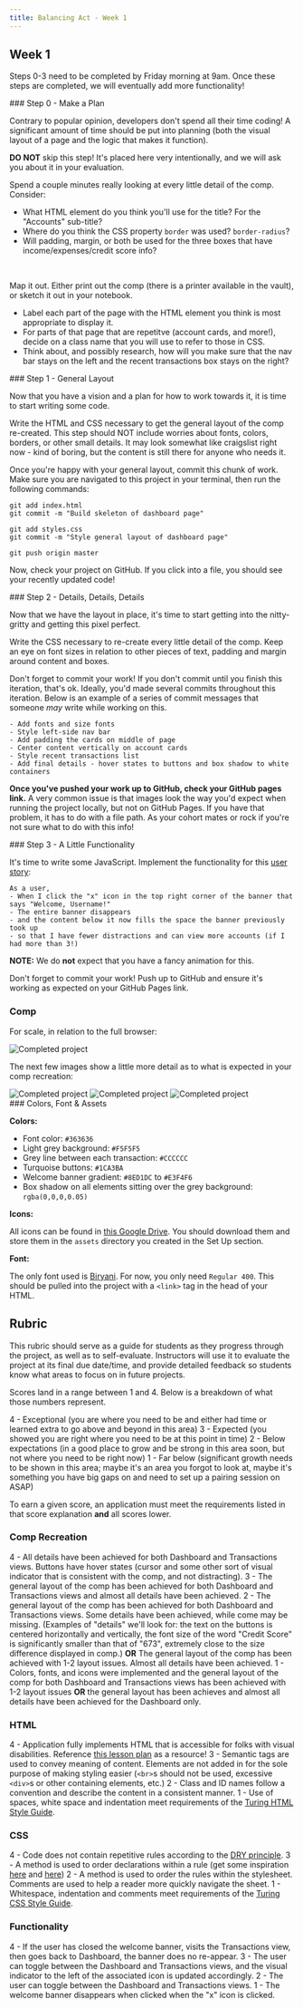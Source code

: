 ```yaml
---
title: Balancing Act - Week 1
---
```


## Week 1

Steps 0-3 need to be completed by Friday morning at 9am. Once these steps are completed, we will eventually add more functionality!

<section class="call-to-action">
### Step 0 - Make a Plan

Contrary to popular opinion, developers don't spend all their time coding! A significant amount of time should be put into planning (both the visual layout of a page and the logic that makes it function).

**DO NOT** skip this step! It's placed here very intentionally, and we will ask you about it in your evaluation.

Spend a couple minutes really looking at every little detail of the comp. Consider:
- What HTML element do you think you'll use for the title? For the "Accounts" sub-title?
- Where do you think the CSS property `border` was used? `border-radius`?
- Will padding, margin, or both be used for the three boxes that have income/expenses/credit score info?

<br>

Map it out. Either print out the comp (there is a printer available in the vault), or sketch it out in your notebook.
- Label each part of the page with the HTML element you think is most appropriate to display it.
- For parts of that page that are repetitve (account cards, and more!), decide on a class name that you will use to refer to those in CSS.
- Think about, and possibly research, how will you make sure that the nav bar stays on the left and the recent transactions box stays on the right?
</section>

<section class="call-to-action">
### Step 1 - General Layout

Now that you have a vision and a plan for how to work towards it, it is time to start writing some code.

Write the HTML and CSS necessary to get the general layout of the comp re-created. This step should NOT include worries about fonts, colors, borders, or other small details. It may look somewhat like craigslist right now - kind of boring, but the content is still there for anyone who needs it.
</section>

Once you're happy with your general layout, commit this chunk of work. Make sure you are navigated to this project in your terminal, then run the following commands:

```
git add index.html
git commit -m "Build skeleton of dashboard page"

git add styles.css
git commit -m "Style general layout of dashboard page"

git push origin master
```

Now, check your project on GitHub. If you click into a file, you should see your recently updated code!

<section class="call-to-action">
### Step 2 - Details, Details, Details

Now that we have the layout in place, it's time to start getting into the nitty-gritty and getting this pixel perfect.

Write the CSS necessary to re-create every little detail of the comp. Keep an eye on font sizes in relation to other pieces of text, padding and margin around content and boxes.
</section>

Don't forget to commit your work! If you don't commit until you finish this iteration, that's ok. Ideally, you'd made several commits throughout this iteration. Below is an example of a series of commit messages that someone _may_ write while working on this.

```
- Add fonts and size fonts
- Style left-side nav bar
- Add padding the cards on middle of page
- Center content vertically on account cards
- Style recent transactions list
- Add final details - hover states to buttons and box shadow to white containers
```

**Once you've pushed your work up to GitHub, check your GitHub pages link.** A very common issue is that images look the way you'd expect when running the project locally, but not on GitHub Pages. If you have that problem, it has to do with a file path. As your cohort mates or rock if you're not sure what to do with this info!

<section class="call-to-action">
### Step 3 - A Little Functionality

It's time to write some JavaScript. Implement the functionality for this [user story](https://www.freecodecamp.org/news/how-and-why-to-write-great-user-stories-f5a110668246/):

```
As a user,
- When I click the "x" icon in the top right corner of the banner that says "Welcome, Username!"
- The entire banner disappears
- and the content below it now fills the space the banner previously took up
- so that I have fewer distractions and can view more accounts (if I had more than 3!)
```

**NOTE:** We do **not** expect that you have a fancy animation for this.
</section>

Don't forget to commit your work! Push up to GitHub and ensure it's working as expected on your GitHub Pages link.

### Comp

For scale, in relation to the full browser:

<img src="../assets/balancing-act/laptop-comp.png" alt="Completed project">

The next few images show a little more detail as to what is expected in your comp recreation:

<img src="../assets/balancing-act/nav-detail.png" alt="Completed project">

<img src="../assets/balancing-act/card-detail.png" alt="Completed project">

<img src="../assets/balancing-act/button-detail.png" alt="Completed project">

<section class="call-to-action">
### Colors, Font & Assets

**Colors:**
- Font color: `#363636`
- Light grey background: `#F5F5F5`
- Grey line between each transaction: `#CCCCCC`
- Turquoise buttons: `#1CA3BA`
- Welcome banner gradient: `#8ED1DC` to `#E3F4F6`
- Box shadow on all elements sitting over the grey background: `rgba(0,0,0,0.05)`

**Icons:**

All icons can be found in [this Google Drive](https://drive.google.com/drive/folders/1tinxJcBu8lf5dHIJZtmOgXnzGu8yhKRK?usp=sharing). You should download them and store them in the `assets` directory you created in the Set Up section.

**Font:**

The only font used is [Biryani](https://fonts.google.com/?query=biry&selection.family=Biryani). For now, you only need `Regular 400`. This should be pulled into the project with a `<link>` tag in the head of your HTML.
</section>

## Rubric

This rubric should serve as a guide for students as they progress through the project, as well as to self-evaluate. Instructors will use it to evaluate the project at its final due date/time, and provide detailed feedback so students know what areas to focus on in future projects.

Scores land in a range between 1 and 4. Below is a breakdown of what those numbers represent.

4 - Exceptional (you are where you need to be and either had time or learned extra to go above and beyond in this area)
3 - Expected (you showed you are right where you need to be at this point in time)
2 - Below expectations (in a good place to grow and be strong in this area soon, but not where you need to be right now)
1 - Far below (significant growth needs to be shown in this area; maybe it's an area you forgot to look at, maybe it's something you have big gaps on and need to set up a pairing session on ASAP)

To earn a given score, an application must meet the requirements listed in that score explanation **and** all scores lower.

### Comp Recreation

4 - All details have been achieved for both Dashboard and Transactions views. Buttons have hover states (cursor and some other sort of visual indicator that is consistent with the comp, and not distracting).
3 - The general layout of the comp has been achieved for both Dashboard and Transactions views and almost all details have been achieved.
2 - The general layout of the comp has been achieved for both Dashboard and Transactions views. Some details have been achieved, while come may be missing. (Examples of "details" we'll look for: the text on the buttons is centered horizontally and vertically, the font size of the word "Credit Score" is significantly smaller than that of "673", extremely close to the size difference displayed in comp.) **OR** The general layout of the comp has been achieved with 1-2 layout issues. Almost all details have been achieved.
1 - Colors, fonts, and icons were implemented and the general layout of the comp for both Dashboard and Transactions views has been achieved with 1-2 layout issues **OR** the general layout has been achieves and almost all details have been achieved for the Dashboard only.

### HTML

4 - Application fully implements HTML that is accessible for folks with visual disabilities. Reference [this lesson plan](https://frontend.turing.io/lessons/floating/aria-accessibility.html) as a resource!
3 - Semantic tags are used to convey meaning of content. Elements are not added in for the sole purpose of making styling easier (`<br>`s should not be used, excessive `<div>`s or other containing elements, etc.)
2 - Class and ID names follow a convention and describe the content in a consistent manner.
1 - Use of spaces, white space and indentation meet requirements of the [Turing HTML Style Guide](https://github.com/turingschool-examples/html).

### CSS

4 - Code does not contain repetitive rules according to the [DRY principle](https://vanseodesign.com/css/dry-principles/).
3 - A method is used to order declarations within a rule (get some inspiration [here](https://9elements.com/css-rule-order/) and [here](https://webdesign.tutsplus.com/articles/outside-in-ordering-css-properties-by-importance--cms-21685))
2 - A method is used to order the rules within the stylesheet. Comments are used to help a reader more quickly navigate the sheet.
1 - Whitespace, indentation and comments meet requirements of the [Turing CSS Style Guide](https://github.com/turingschool-examples/css).

### Functionality

4 - If the user has closed the welcome banner, visits the Transactions view, then goes back to Dashboard, the banner does no re-appear.
3 - The user can toggle between the Dashboard and Transactions views, and the visual indicator to the left of the associated icon is updated accordingly.
2 - The user can toggle between the Dashboard and Transactions views.
1 - The welcome banner disappears when clicked when the "x" icon is clicked.
